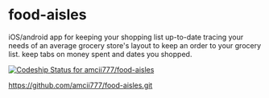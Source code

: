 food-aisles
===========

iOS/android app for keeping your shopping list up-to-date tracing your needs of an average grocery store's layout to keep an order to your grocery list. keep tabs on money spent and dates you shopped. 


[ ![Codeship Status for amcii777/food-aisles](https://www.codeship.io/projects/0e68cb10-1274-0132-e347-22c8b9a4a363/status)](https://www.codeship.io/projects/33219)


https://github.com/amcii777/food-aisles.git
